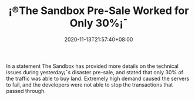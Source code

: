﻿---
title: "¡®The Sandbox Pre-Sale Worked for Only 30%¡¯"
date: 2020-11-13T21:57:40+08:00
lastmod: 2020-11-13T16:45:40+08:00
draft: false
authors: ["Ellery"]
description: "In a statement The Sandbox has provided more details on the technical issues during yesterday¡¯s disaster pre-sale, and stated that only 30% of the traffic was able to buy land. Extremely high demand caused the servers to fail, and the developers were not able to stop the transactions that passed through."
featuredImage: "the-sandbox-pre-sale-worked-for-only-30.png"
tags: ["Strategy Games","Play to Earn"]
categories: ["news"]
news: ["Strategy Games"]
weight: 
lightgallery: true
pinned: false
recommend: false
recommend1: false
---

In a statement The Sandbox has provided more details on the technical issues during yesterday¡¯s disaster pre-sale, and stated that only 30% of the traffic was able to buy land. Extremely high demand caused the servers to fail, and the developers were not able to stop the transactions that passed through.

<!--more-->

